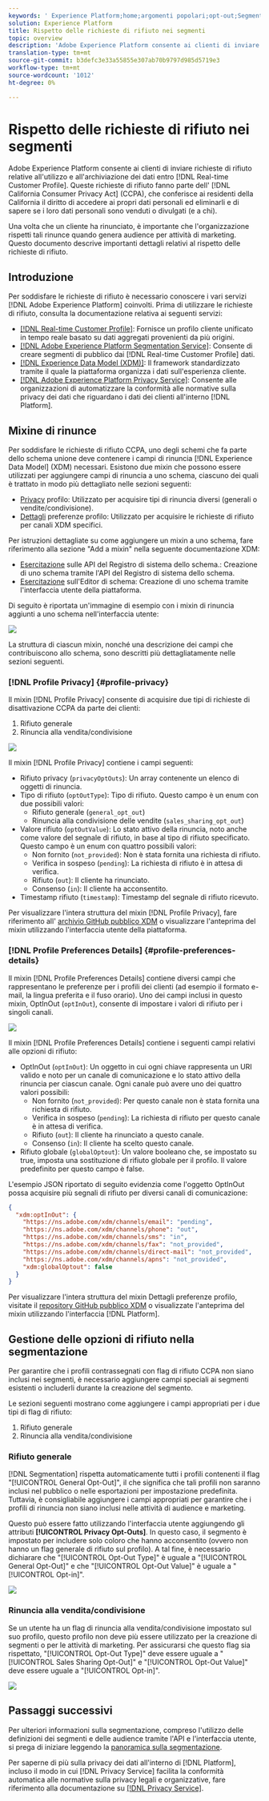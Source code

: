 ```yaml
---
keywords: ' Experience Platform;home;argomenti popolari;opt-out;Segmentazione;servizio segmentazione;servizio di segmentazione;onorare opt-out;opt-out;opt-out;opt-out;'
solution: Experience Platform
title: Rispetto delle richieste di rifiuto nei segmenti
topic: overview
description: 'Adobe Experience Platform consente ai clienti di inviare richieste di rifiuto relative all''utilizzo e all''archiviazione dei loro dati all''interno del profilo cliente in tempo reale]. Queste richieste di rinuncia fanno parte dell''accordo sulla tutela della privacy dei consumatori (CCPA) della California, che conferisce ai residenti della California il diritto di accedere ai propri dati personali ed eliminarli e di sapere se i loro dati personali sono venduti o divulgati (e a chi). '
translation-type: tm+mt
source-git-commit: b3defc3e33a55855e307ab70b9797d985d5719e3
workflow-type: tm+mt
source-wordcount: '1012'
ht-degree: 0%

---
```



# Rispetto delle richieste di rifiuto nei segmenti

Adobe Experience Platform consente ai clienti di inviare richieste di rifiuto relative all&#39;utilizzo e all&#39;archiviazione dei dati entro [!DNL Real-time Customer Profile]. Queste richieste di rifiuto fanno parte dell&#39; [!DNL California Consumer Privacy Act] (CCPA), che conferisce ai residenti della California il diritto di accedere ai propri dati personali ed eliminarli e di sapere se i loro dati personali sono venduti o divulgati (e a chi).

Una volta che un cliente ha rinunciato, è importante che l&#39;organizzazione rispetti tali rinunce quando genera audience per attività di marketing. Questo documento descrive importanti dettagli relativi al rispetto delle richieste di rifiuto.

## Introduzione

Per soddisfare le richieste di rifiuto è necessario conoscere i vari servizi [!DNL Adobe Experience Platform] coinvolti. Prima di utilizzare le richieste di rifiuto, consulta la documentazione relativa ai seguenti servizi:

- [[!DNL Real-time Customer Profile]](../profile/home.md): Fornisce un profilo cliente unificato in tempo reale basato su dati aggregati provenienti da più origini.
- [[!DNL Adobe Experience Platform Segmentation Service]](./home.md): Consente di creare segmenti di pubblico dai  [!DNL Real-time Customer Profile] dati.
- [[!DNL Experience Data Model (XDM)]](../xdm/home.md): Il framework standardizzato tramite il quale la piattaforma organizza i dati sull&#39;esperienza cliente.
- [[!DNL Adobe Experience Platform Privacy Service]](../privacy-service/home.md): Consente alle organizzazioni di automatizzare la conformità alle normative sulla privacy dei dati che riguardano i dati dei clienti all&#39;interno  [!DNL Platform].

## Mixine di rinunce

Per soddisfare le richieste di rifiuto CCPA, uno degli schemi che fa parte dello schema unione deve contenere i campi di rinuncia [!DNL Experience Data Model] (XDM) necessari. Esistono due mixin che possono essere utilizzati per aggiungere campi di rinuncia a uno schema, ciascuno dei quali è trattato in modo più dettagliato nelle sezioni seguenti:

- [Privacy](#profile-privacy) profilo: Utilizzato per acquisire tipi di rinuncia diversi (generali o vendite/condivisione).
- [Dettagli](#profile-preferences-details) preferenze profilo: Utilizzato per acquisire le richieste di rifiuto per canali XDM specifici.

Per istruzioni dettagliate su come aggiungere un mixin a uno schema, fare riferimento alla sezione &quot;Add a mixin&quot; nella seguente documentazione XDM:
- [Esercitazione](../xdm/api/getting-started.md) sulle API del Registro di sistema dello schema.: Creazione di uno schema tramite l&#39;API del Registro di sistema dello schema.
- [Esercitazione](../xdm/tutorials/create-schema-ui.md) sull&#39;Editor di schema: Creazione di uno schema tramite l&#39;interfaccia utente della piattaforma.

Di seguito è riportata un&#39;immagine di esempio con i mixin di rinuncia aggiunti a uno schema nell&#39;interfaccia utente:

![](images/opt-outs/opt-out-mixins-user-interface.png)

La struttura di ciascun mixin, nonché una descrizione dei campi che contribuiscono allo schema, sono descritti più dettagliatamente nelle sezioni seguenti.

### [!DNL Profile Privacy] {#profile-privacy}

Il mixin [!DNL Profile Privacy] consente di acquisire due tipi di richieste di disattivazione CCPA da parte dei clienti:

1. Rifiuto generale
2. Rinuncia alla vendita/condivisione

![](images/opt-outs/profile-privacy.png)

Il mixin [!DNL Profile Privacy] contiene i campi seguenti:

- Rifiuto privacy (`privacyOptOuts`): Un array contenente un elenco di oggetti di rinuncia.
- Tipo di rifiuto (`optOutType`): Tipo di rifiuto. Questo campo è un enum con due possibili valori:
   - Rifiuto generale (`general_opt_out`)
   - Rinuncia alla condivisione delle vendite (`sales_sharing_opt_out`)
- Valore rifiuto (`optOutValue`): Lo stato attivo della rinuncia, noto anche come valore del segnale di rifiuto, in base al tipo di rifiuto specificato. Questo campo è un enum con quattro possibili valori:
   - Non fornito (`not_provided`): Non è stata fornita una richiesta di rifiuto.
   - Verifica in sospeso (`pending`): La richiesta di rifiuto è in attesa di verifica.
   - Rifiuto (`out`): Il cliente ha rinunciato.
   - Consenso (`in`): Il cliente ha acconsentito.
- Timestamp rifiuto (`timestamp`): Timestamp del segnale di rifiuto ricevuto.

Per visualizzare l&#39;intera struttura del mixin [!DNL Profile Privacy], fare riferimento all&#39; [archivio GitHub pubblico XDM](https://github.com/adobe/xdm/blob/master/schemas/context/profile-privacy.schema.json) o visualizzare l&#39;anteprima del mixin utilizzando l&#39;interfaccia utente della piattaforma.

### [!DNL Profile Preferences Details] {#profile-preferences-details}

Il mixin [!DNL Profile Preferences Details] contiene diversi campi che rappresentano le preferenze per i profili dei clienti (ad esempio il formato e-mail, la lingua preferita e il fuso orario). Uno dei campi inclusi in questo mixin, OptInOut (`optInOut`), consente di impostare i valori di rifiuto per i singoli canali.

![](images/opt-outs/profile-preferences-details.png)

Il mixin [!DNL Profile Preferences Details] contiene i seguenti campi relativi alle opzioni di rifiuto:

- OptInOut (`optInOut`): Un oggetto in cui ogni chiave rappresenta un URI valido e noto per un canale di comunicazione e lo stato attivo della rinuncia per ciascun canale. Ogni canale può avere uno dei quattro valori possibili:
   - Non fornito (`not_provided`): Per questo canale non è stata fornita una richiesta di rifiuto.
   - Verifica in sospeso (`pending`): La richiesta di rifiuto per questo canale è in attesa di verifica.
   - Rifiuto (`out`): Il cliente ha rinunciato a questo canale.
   - Consenso (`in`): Il cliente ha scelto questo canale.
- Rifiuto globale (`globalOptout`): Un valore booleano che, se impostato su true, imposta una sostituzione di rifiuto globale per il profilo. Il valore predefinito per questo campo è false.

L&#39;esempio JSON riportato di seguito evidenzia come l&#39;oggetto OptInOut possa acquisire più segnali di rifiuto per diversi canali di comunicazione:

```json
{
  "xdm:optInOut": {
    "https://ns.adobe.com/xdm/channels/email": "pending",
    "https://ns.adobe.com/xdm/channels/phone": "out",
    "https://ns.adobe.com/xdm/channels/sms": "in",
    "https://ns.adobe.com/xdm/channels/fax": "not_provided",
    "https://ns.adobe.com/xdm/channels/direct-mail": "not_provided",
    "https://ns.adobe.com/xdm/channels/apns": "not_provided",
    "xdm:globalOptout": false
  }
}
```

Per visualizzare l&#39;intera struttura del mixin Dettagli preferenze profilo, visitate il [repository GitHub pubblico XDM](https://github.com/adobe/xdm/blob/master/schemas/context/profile-preferences-details.schema.json) o visualizzate l&#39;anteprima del mixin utilizzando l&#39;interfaccia [!DNL Platform].

## Gestione delle opzioni di rifiuto nella segmentazione

Per garantire che i profili contrassegnati con flag di rifiuto CCPA non siano inclusi nei segmenti, è necessario aggiungere campi speciali ai segmenti esistenti o includerli durante la creazione del segmento.

Le sezioni seguenti mostrano come aggiungere i campi appropriati per i due tipi di flag di rifiuto:
1. Rifiuto generale
2. Rinuncia alla vendita/condivisione

### Rifiuto generale

[!DNL Segmentation] rispetta automaticamente tutti i profili contenenti il flag &quot;[!UICONTROL General Opt-Out]&quot;, il che significa che tali profili non saranno inclusi nel pubblico o nelle esportazioni per impostazione predefinita. Tuttavia, è consigliabile aggiungere i campi appropriati per garantire che i profili di rinuncia non siano inclusi nelle attività di audience e marketing.

Questo può essere fatto utilizzando l&#39;interfaccia utente aggiungendo gli attributi **[!UICONTROL Privacy Opt-Outs]**. In questo caso, il segmento è impostato per includere solo coloro che hanno acconsentito (ovvero non hanno un flag generale di rifiuto sul profilo). A tal fine, è necessario dichiarare che &quot;[!UICONTROL Opt-Out Type]&quot; è uguale a &quot;[!UICONTROL General Opt-Out]&quot; e che &quot;[!UICONTROL Opt-Out Value]&quot; è uguale a &quot;[!UICONTROL Opt-in]&quot;.

![](images/opt-outs/segment-general-opt-out.png)

### Rinuncia alla vendita/condivisione

Se un utente ha un flag di rinuncia alla vendita/condivisione impostato sul suo profilo, questo profilo non deve più essere utilizzato per la creazione di segmenti o per le attività di marketing. Per assicurarsi che questo flag sia rispettato, &quot;[!UICONTROL Opt-Out Type]&quot; deve essere uguale a &quot;[!UICONTROL Sales Sharing Opt-Out]&quot; e &quot;[!UICONTROL Opt-Out Value]&quot; deve essere uguale a &quot;[!UICONTROL Opt-in]&quot;.

![](images/opt-outs/segment-sales-sharing-opt-out.png)

<!-- ### Overriding default exclusions

In some instances, such as building a segment of people who have opted out, it may be necessary to override the default exclusion of opted-out profiles. This override can be done via the API or in the Segment Builder user interface. -->

## Passaggi successivi

Per ulteriori informazioni sulla segmentazione, compreso l&#39;utilizzo delle definizioni dei segmenti e delle audience tramite l&#39;API e l&#39;interfaccia utente, si prega di iniziare leggendo la [panoramica sulla segmentazione](./home.md).

Per saperne di più sulla privacy dei dati all&#39;interno di [!DNL Platform], incluso il modo in cui [!DNL Privacy Service] facilita la conformità automatica alle normative sulla privacy legali e organizzative, fare riferimento alla documentazione su [[!DNL Privacy Service]](../privacy-service/home.md).

